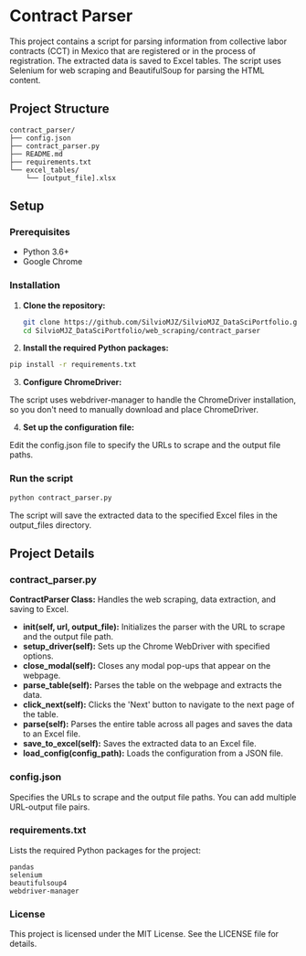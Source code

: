 # Contract Parser

This project contains a script for parsing information from collective labor contracts (CCT) in Mexico that are registered or in the process of registration. The extracted data is saved to Excel tables. The script uses Selenium for web scraping and BeautifulSoup for parsing the HTML content.

## Project Structure

```plaintext
contract_parser/
├── config.json
├── contract_parser.py
├── README.md
├── requirements.txt
└── excel_tables/
    └── [output_file].xlsx
```

## Setup

### Prerequisites

- Python 3.6+
- Google Chrome

### Installation

1. **Clone the repository:**

   ```bash
   git clone https://github.com/SilvioMJZ/SilvioMJZ_DataSciPortfolio.git
   cd SilvioMJZ_DataSciPortfolio/web_scraping/contract_parser
   ```
2. **Install the required Python packages:**
   
  ```bash
  pip install -r requirements.txt
  ```

3. **Configure ChromeDriver:**

The script uses webdriver-manager to handle the ChromeDriver installation, so you don't need to manually download and place ChromeDriver.

4. **Set up the configuration file:**

Edit the config.json file to specify the URLs to scrape and the output file paths.

### Run the script

```bash
python contract_parser.py
```

The script will save the extracted data to the specified Excel files in the output_files directory. 

## Project Details

### contract_parser.py

**ContractParser Class:** Handles the web scraping, data extraction, and saving to Excel.

- **__init__(self, url, output_file):** Initializes the parser with the URL to scrape and the output file path.
- **setup_driver(self):** Sets up the Chrome WebDriver with specified options.
- **close_modal(self):** Closes any modal pop-ups that appear on the webpage.
- **parse_table(self):** Parses the table on the webpage and extracts the data.
- **click_next(self):** Clicks the 'Next' button to navigate to the next page of the table.
- **parse(self):** Parses the entire table across all pages and saves the data to an Excel file.
- **save_to_excel(self):** Saves the extracted data to an Excel file.
- **load_config(config_path):** Loads the configuration from a JSON file.

### config.json

Specifies the URLs to scrape and the output file paths. You can add multiple URL-output file pairs.

### requirements.txt

Lists the required Python packages for the project:

```plaintext
pandas
selenium
beautifulsoup4
webdriver-manager
```

### License

This project is licensed under the MIT License. See the LICENSE file for details.


